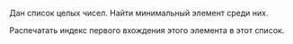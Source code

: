 Дан список целых чисел. Найти минимальный элемент среди них.

Распечатать индекс первого вхождения этого элемента в этот список.